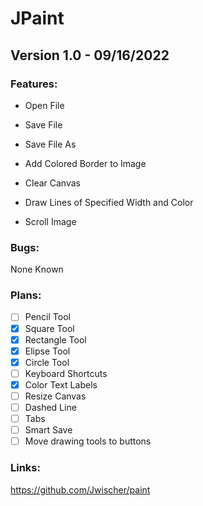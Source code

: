 # JPaint

## Version 1.0 - 09/16/2022

### Features:

-  Open File
  
-  Save File
  
-  Save File As
  
-  Add Colored Border to Image

-  Clear Canvas

-  Draw Lines of Specified Width and Color

-  Scroll Image

### Bugs:

None Known
  
  
### Plans:
- [ ] Pencil Tool
- [X] Square Tool
- [X] Rectangle Tool
- [X] Elipse Tool
- [X] Circle Tool
- [ ] Keyboard Shortcuts
- [X] Color Text Labels
- [ ] Resize Canvas
- [ ] Dashed Line
- [ ] Tabs
- [ ] Smart Save
- [ ] Move drawing tools to buttons

### Links:

https://github.com/Jwischer/paint

